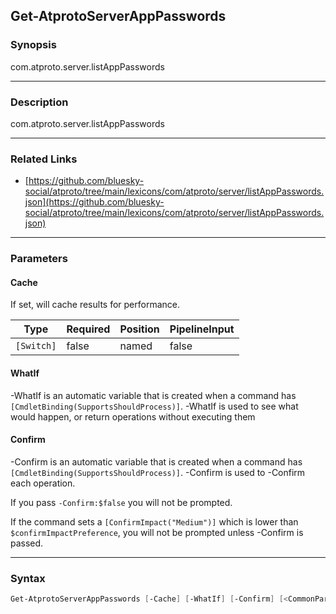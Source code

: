 Get-AtprotoServerAppPasswords
-----------------------------




### Synopsis
com.atproto.server.listAppPasswords



---


### Description

com.atproto.server.listAppPasswords



---


### Related Links
* [https://github.com/bluesky-social/atproto/tree/main/lexicons/com/atproto/server/listAppPasswords.json](https://github.com/bluesky-social/atproto/tree/main/lexicons/com/atproto/server/listAppPasswords.json)





---


### Parameters
#### **Cache**

If set, will cache results for performance.






|Type      |Required|Position|PipelineInput|
|----------|--------|--------|-------------|
|`[Switch]`|false   |named   |false        |



#### **WhatIf**
-WhatIf is an automatic variable that is created when a command has ```[CmdletBinding(SupportsShouldProcess)]```.
-WhatIf is used to see what would happen, or return operations without executing them
#### **Confirm**
-Confirm is an automatic variable that is created when a command has ```[CmdletBinding(SupportsShouldProcess)]```.
-Confirm is used to -Confirm each operation.

If you pass ```-Confirm:$false``` you will not be prompted.


If the command sets a ```[ConfirmImpact("Medium")]``` which is lower than ```$confirmImpactPreference```, you will not be prompted unless -Confirm is passed.



---


### Syntax
```PowerShell
Get-AtprotoServerAppPasswords [-Cache] [-WhatIf] [-Confirm] [<CommonParameters>]
```
